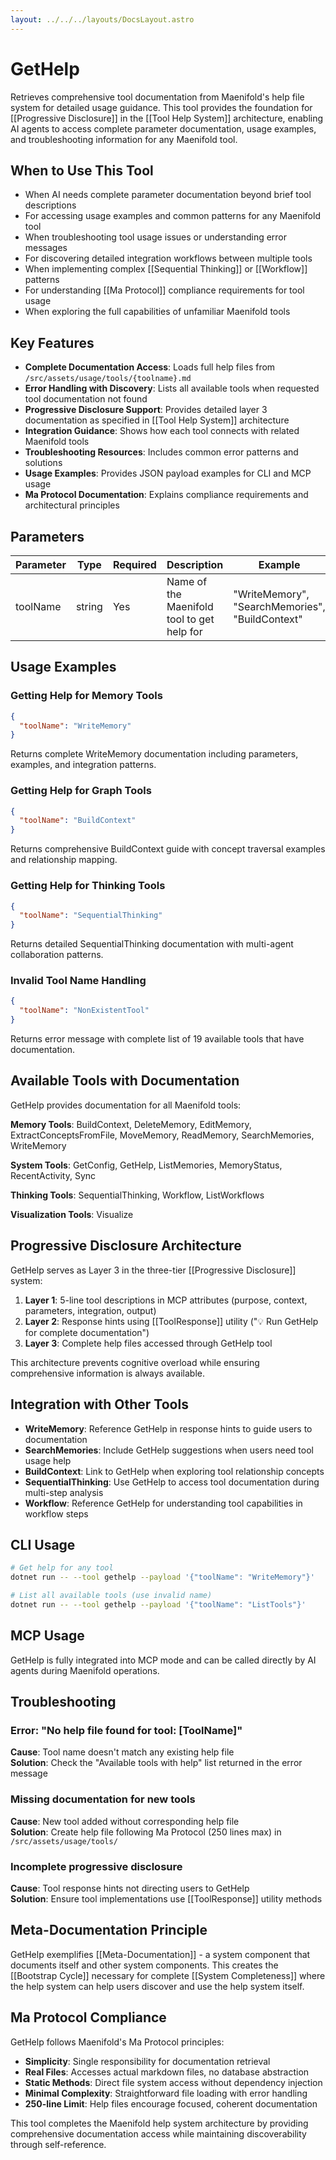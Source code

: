 ```yaml
---
layout: ../../../layouts/DocsLayout.astro
---
```


# GetHelp

Retrieves comprehensive tool documentation from Maenifold's help file system for detailed usage guidance. This tool provides the foundation for [[Progressive Disclosure]] in the [[Tool Help System]] architecture, enabling AI agents to access complete parameter documentation, usage examples, and troubleshooting information for any Maenifold tool.

## When to Use This Tool

- When AI needs complete parameter documentation beyond brief tool descriptions
- For accessing usage examples and common patterns for any Maenifold tool
- When troubleshooting tool usage issues or understanding error messages
- For discovering detailed integration workflows between multiple tools
- When implementing complex [[Sequential Thinking]] or [[Workflow]] patterns
- For understanding [[Ma Protocol]] compliance requirements for tool usage
- When exploring the full capabilities of unfamiliar Maenifold tools

## Key Features

- **Complete Documentation Access**: Loads full help files from `/src/assets/usage/tools/{toolname}.md`
- **Error Handling with Discovery**: Lists all available tools when requested tool documentation not found
- **Progressive Disclosure Support**: Provides detailed layer 3 documentation as specified in [[Tool Help System]] architecture
- **Integration Guidance**: Shows how each tool connects with related Maenifold tools
- **Troubleshooting Resources**: Includes common error patterns and solutions
- **Usage Examples**: Provides JSON payload examples for CLI and MCP usage
- **Ma Protocol Documentation**: Explains compliance requirements and architectural principles

## Parameters

| Parameter | Type | Required | Description | Example |
|-----------|------|----------|-------------|---------|
| toolName | string | Yes | Name of the Maenifold tool to get help for | "WriteMemory", "SearchMemories", "BuildContext" |

## Usage Examples

### Getting Help for Memory Tools
```json
{
  "toolName": "WriteMemory"
}
```
Returns complete WriteMemory documentation including parameters, examples, and integration patterns.

### Getting Help for Graph Tools  
```json
{
  "toolName": "BuildContext"
}
```
Returns comprehensive BuildContext guide with concept traversal examples and relationship mapping.

### Getting Help for Thinking Tools
```json
{
  "toolName": "SequentialThinking"
}
```
Returns detailed SequentialThinking documentation with multi-agent collaboration patterns.

### Invalid Tool Name Handling
```json
{
  "toolName": "NonExistentTool"
}
```
Returns error message with complete list of 19 available tools that have documentation.

## Available Tools with Documentation

GetHelp provides documentation for all Maenifold tools:

**Memory Tools**: BuildContext, DeleteMemory, EditMemory, ExtractConceptsFromFile, MoveMemory, ReadMemory, SearchMemories, WriteMemory

**System Tools**: GetConfig, GetHelp, ListMemories, MemoryStatus, RecentActivity, Sync

**Thinking Tools**: SequentialThinking, Workflow, ListWorkflows  

**Visualization Tools**: Visualize

## Progressive Disclosure Architecture

GetHelp serves as Layer 3 in the three-tier [[Progressive Disclosure]] system:

1. **Layer 1**: 5-line tool descriptions in MCP attributes (purpose, context, parameters, integration, output)
2. **Layer 2**: Response hints using [[ToolResponse]] utility ("💡 Run GetHelp for complete documentation")  
3. **Layer 3**: Complete help files accessed through GetHelp tool

This architecture prevents cognitive overload while ensuring comprehensive information is always available.

## Integration with Other Tools

- **WriteMemory**: Reference GetHelp in response hints to guide users to documentation
- **SearchMemories**: Include GetHelp suggestions when users need tool usage help
- **BuildContext**: Link to GetHelp when exploring tool relationship concepts
- **SequentialThinking**: Use GetHelp to access tool documentation during multi-step analysis
- **Workflow**: Reference GetHelp for understanding tool capabilities in workflow steps

## CLI Usage

```bash
# Get help for any tool
dotnet run -- --tool gethelp --payload '{"toolName": "WriteMemory"}'

# List all available tools (use invalid name)
dotnet run -- --tool gethelp --payload '{"toolName": "ListTools"}'
```

## MCP Usage

GetHelp is fully integrated into MCP mode and can be called directly by AI agents during Maenifold operations.

## Troubleshooting

### Error: "No help file found for tool: [ToolName]"
**Cause**: Tool name doesn't match any existing help file  
**Solution**: Check the "Available tools with help" list returned in the error message

### Missing documentation for new tools
**Cause**: New tool added without corresponding help file  
**Solution**: Create help file following Ma Protocol (250 lines max) in `/src/assets/usage/tools/`

### Incomplete progressive disclosure
**Cause**: Tool response hints not directing users to GetHelp  
**Solution**: Ensure tool implementations use [[ToolResponse]] utility methods

## Meta-Documentation Principle

GetHelp exemplifies [[Meta-Documentation]] - a system component that documents itself and other system components. This creates the [[Bootstrap Cycle]] necessary for complete [[System Completeness]] where the help system can help users discover and use the help system itself.

## Ma Protocol Compliance

GetHelp follows Maenifold's Ma Protocol principles:
- **Simplicity**: Single responsibility for documentation retrieval
- **Real Files**: Accesses actual markdown files, no database abstraction  
- **Static Methods**: Direct file system access without dependency injection
- **Minimal Complexity**: Straightforward file loading with error handling
- **250-line Limit**: Help files encourage focused, coherent documentation

This tool completes the Maenifold help system architecture by providing comprehensive documentation access while maintaining discoverability through self-reference.